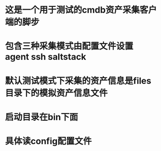 # 这是一个用于测试的cmdb资产采集客户端的脚步
# 包含三种采集模式由配置文件设置 agent ssh saltstack
# 默认测试模式下采集的资产信息是files目录下的模拟资产信息文件
# 启动目录在bin下面
# 具体读config配置文件